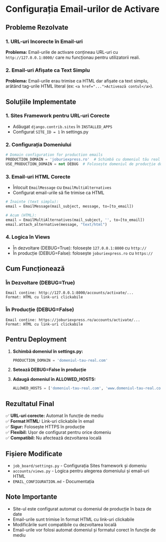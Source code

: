 # Configurația Email-urilor de Activare

## Probleme Rezolvate

### 1. URL-uri Incorecte în Email-uri
**Problema:** Email-urile de activare conțineau URL-uri cu `http://127.0.0.1:8000/` care nu funcționau pentru utilizatorii reali.

### 2. Email-uri Afișate ca Text Simplu
**Problema:** Email-urile erau trimise ca HTML dar afișate ca text simplu, arătând tag-urile HTML literal (ex: `<a href="...">Activează contul</a>`).

## Soluțiile Implementate

### 1. Sites Framework pentru URL-uri Corecte
- Adăugat `django.contrib.sites` în `INSTALLED_APPS`
- Configurat `SITE_ID = 1` în settings.py

### 2. Configurația Domeniului
```python
# Domain configuration for production emails
PRODUCTION_DOMAIN = 'joburiexpress.ro'  # Schimbă cu domeniul tău real
USE_PRODUCTION_DOMAIN = not DEBUG  # Folosește domeniul de producție doar când DEBUG=False
```

### 3. Email-uri HTML Corecte
- Înlocuit `EmailMessage` cu `EmailMultiAlternatives`
- Configurat email-urile să fie trimise ca HTML

```python
# Înainte (text simplu):
email = EmailMessage(mail_subject, message, to=[to_email])

# Acum (HTML):
email = EmailMultiAlternatives(mail_subject, '', to=[to_email])
email.attach_alternative(message, "text/html")
```

### 4. Logica în Views
- În dezvoltare (DEBUG=True): folosește `127.0.0.1:8000` cu `http://`
- În producție (DEBUG=False): folosește `joburiexpress.ro` cu `https://`

## Cum Funcționează

### În Dezvoltare (DEBUG=True)
```
Email conține: http://127.0.0.1:8000/accounts/activate/...
Format: HTML cu link-uri clickabile
```

### În Producție (DEBUG=False)
```
Email conține: https://joburiexpress.ro/accounts/activate/...
Format: HTML cu link-uri clickabile
```

## Pentru Deployment

1. **Schimbă domeniul în settings.py:**
   ```python
   PRODUCTION_DOMAIN = 'domeniul-tau-real.com'
   ```

2. **Setează DEBUG=False în producție**

3. **Adaugă domeniul în ALLOWED_HOSTS:**
   ```python
   ALLOWED_HOSTS = ['domeniul-tau-real.com', 'www.domeniul-tau-real.com']
   ```

## Rezultatul Final

✅ **URL-uri corecte:** Automat în funcție de mediu  
✅ **Format HTML:** Link-uri clickabile în email  
✅ **Sigur:** Folosește HTTPS în producție  
✅ **Flexibil:** Ușor de configurat pentru orice domeniu  
✅ **Compatibil:** Nu afectează dezvoltarea locală  

## Fișiere Modificate

- `job_board/settings.py` - Configurația Sites framework și domeniu
- `accounts/views.py` - Logica pentru alegerea domeniului și email-uri HTML
- `EMAIL_CONFIGURATION.md` - Documentația

## Note Importante

- Site-ul este configurat automat cu domeniul de producție în baza de date
- Email-urile sunt trimise în format HTML cu link-uri clickabile
- Modificările sunt compatibile cu dezvoltarea locală
- Email-urile vor folosi automat domeniul și formatul corect în funcție de mediu